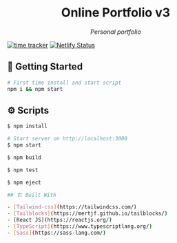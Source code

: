 <div align="center">
    <h1> Online Portfolio v3 </h1>
    <p>
      <i>Personal portfolio</i>
    </p>
</div>

[![time tracker](https://wakatime.com/badge/github/NyashaNziramasanga/online-portfolio-v3.svg)](https://wakatime.com/badge/github/NyashaNziramasanga/online-portfolio-v3)
[![Netlify Status](https://api.netlify.com/api/v1/badges/c54bf0ca-8555-428c-897e-a49189ecbca7/deploy-status)](https://app.netlify.com/sites/dev-nash/deploys)

## 🏁 Getting Started

```bash
# First time install and start script
npm i && npm start
```

## ⚙️ Scripts

```bash
$ npm install

# Start server on http://localhost:3000
$ npm start

$ npm build

$ npm test

$ npm eject

## 🏗️ Built With

- [Tailwind-css](https://tailwindcss.com/)
- [Tailblocks](https://mertjf.github.io/tailblocks/)
- [React JS](https://reactjs.org/)
- [TypeScript](https://www.typescriptlang.org/)
- [Sass](https://sass-lang.com/)
```
